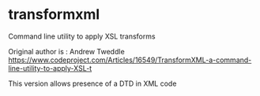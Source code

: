 # transformxml
Command line utility to apply XSL transforms


Original author is : Andrew Tweddle
https://www.codeproject.com/Articles/16549/TransformXML-a-command-line-utility-to-apply-XSL-t

This version allows presence of a DTD in XML code
